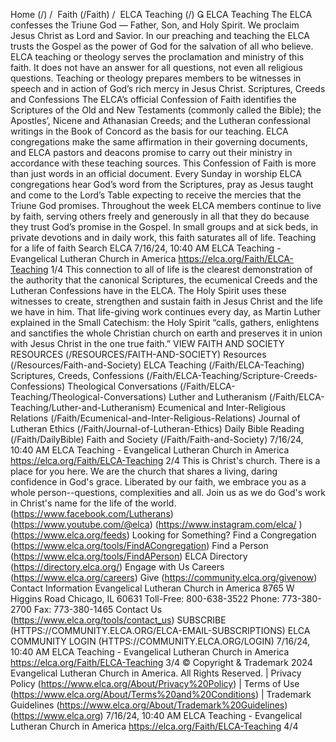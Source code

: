 Home (/) /  Faith (/Faith) /  ELCA Teaching
(/)

ELCA Teaching
The ELCA confesses the Triune God — Father, Son, and Holy Spirit. We proclaim Jesus Christ as Lord
and Savior. In our preaching and teaching the ELCA trusts the Gospel as the power of God for the
salvation of all who believe.
ELCA teaching or theology serves the proclamation and ministry of this faith. It does not have an
answer for all questions, not even all religious questions. Teaching or theology prepares members to
be witnesses in speech and in action of God’s rich mercy in Jesus Christ.
Scriptures, Creeds and Confessions
The ELCA’s official Confession of Faith identifies the Scriptures of the Old and New Testaments
(commonly called the Bible); the Apostles’, Nicene and Athanasian Creeds; and the Lutheran
confessional writings in the Book of Concord as the basis for our teaching. ELCA congregations make
the same affirmation in their governing documents, and ELCA pastors and deacons promise to carry
out their ministry in accordance with these teaching sources. This Confession of Faith is more than
just words in an official document. Every Sunday in worship ELCA congregations hear God’s word
from the Scriptures, pray as Jesus taught and come to the Lord’s Table expecting to receive the
mercies that the Triune God promises. Throughout the week ELCA members continue to live by faith,
serving others freely and generously in all that they do because they trust God’s promise in the
Gospel. In small groups and at sick beds, in private devotions and in daily work, this faith saturates all
of life.
Teaching for a life of faith
Search ELCA
7/16/24, 10:40 AM
ELCA Teaching - Evangelical Lutheran Church in America
https://elca.org/Faith/ELCA-Teaching
1/4
This connection to all of life is the clearest demonstration of the authority that the canonical
Scriptures, the ecumenical Creeds and the Lutheran Confessions have in the ELCA. The Holy Spirit
uses these witnesses to create, strengthen and sustain faith in Jesus Christ and the life we have in
him. That life-giving work continues every day, as Martin Luther explained in the Small Catechism: the
Holy Spirit “calls, gathers, enlightens and sanctifies the whole Christian church on earth and preserves
it in union with Jesus Christ in the one true faith.”
VIEW FAITH AND
SOCIETY RESOURCES (/RESOURCES/FAITH-AND-SOCIETY)
Resources (/Resources/Faith-and-Society)
ELCA Teaching (/Faith/ELCA-Teaching)
Scriptures, Creeds, Confessions (/Faith/ELCA-Teaching/Scripture-Creeds-Confessions)
Theological Conversations (/Faith/ELCA-Teaching/Theological-Conversations)
Luther and Lutheranism (/Faith/ELCA-Teaching/Luther-and-Lutheranism)
Ecumenical and Inter-Religious Relations (/Faith/Ecumenical-and-Inter-Religious-Relations)
Journal of Lutheran Ethics (/Faith/Journal-of-Lutheran-Ethics)
Daily Bible Reading (/Faith/DailyBible)
Faith and Society (/Faith/Faith-and-Society)
7/16/24, 10:40 AM
ELCA Teaching - Evangelical Lutheran Church in America
https://elca.org/Faith/ELCA-Teaching
2/4
This is Christ's church.
There is a place for you here.
We are the church that shares a living, daring confidence in God's grace. Liberated by our faith, we
embrace you as a whole person--questions, complexities and all. Join us as we do God's work in
Christ's name for the life of the world.
 (https://www.facebook.com/Lutherans)  
 (https://www.youtube.com/@elca)
 (https://www.instagram.com/elca/ )  
 (https://www.elca.org/feeds)
Looking for Something?
Find a Congregation (https://www.elca.org/tools/FindACongregation)
Find a Person (https://www.elca.org/tools/FindAPerson)
ELCA Directory (https://directory.elca.org/)
Engage with Us
Careers (https://www.elca.org/careers)
Give (https://community.elca.org/givenow)
Contact Information
Evangelical Lutheran Church in America
8765 W Higgins Road
Chicago, IL 60631
Toll-Free: 800-638-3522
Phone: 773-380-2700
Fax: 773-380-1465
Contact Us (https://www.elca.org/tools/contact_us)
SUBSCRIBE (HTTPS://COMMUNITY.ELCA.ORG/ELCA-EMAIL-SUBSCRIPTIONS)
ELCA COMMUNITY LOGIN (HTTPS://COMMUNITY.ELCA.ORG/LOGIN)
7/16/24, 10:40 AM
ELCA Teaching - Evangelical Lutheran Church in America
https://elca.org/Faith/ELCA-Teaching
3/4
© Copyright & Trademark 2024 Evangelical Lutheran Church in America. All Rights Reserved. |
Privacy Policy (https://www.elca.org/About/Privacy%20Policy) | Terms of Use
(https://www.elca.org/About/Terms%20and%20Conditions) | Trademark Guidelines
(https://www.elca.org/About/Trademark%20Guidelines)
(https://www.elca.org)
7/16/24, 10:40 AM
ELCA Teaching - Evangelical Lutheran Church in America
https://elca.org/Faith/ELCA-Teaching
4/4
